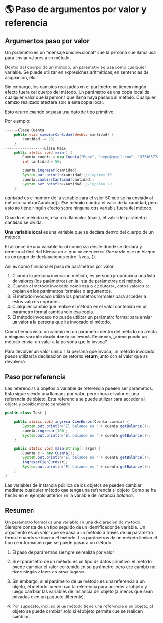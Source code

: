 # 🌎 Paso de argumentos por valor y referencia

## Argumentos paso por valor

Un parámetro es un "mensaje unidireccional" que la persona que llama usa para enviar valores a un método.

Dentro del cuerpo de un método, un parámetro se usa como cualquier variable. Se puede utilizar en expresiones aritméticas, en sentencias de asignación, etc.

Sin embargo, los cambios realizados en el parámetro no tienen ningún efecto fuera del cuerpo del método. Un parámetro es una copia local de cualquier valor que la persona que llama haya pasado al método. Cualquier cambio realizado afectará solo a esta copia local.

Esto ocurre cuando se pasa una dato de tipo primitivo.

Por ejemplo:

```java
------Clase Cuenta
    public void cambiarCantidad(double cantidad) {
        cantidad -= 20;
    }
------------------Clase Main
    public static void main() {
        Cuenta cuenta = new Cuenta("Pepe", "pepe@gmail.com", "873463774");
        int cantidad = 50;

        cuenta.ingresar(cantidad);
        System.out.println(cantidad);//imprime 50
        cuenta.cambiarCantidad(cantidad);
        System.out.println(cantidad);//imprime 50
    }
```

_cantidad_ es el nombre de la variable para el valor 50 que se ha enviado al método cambiarCantidad(). Ese método cambia el valor de la cantidad, pero esto no tiene ningún efecto sobre ninguna otra variable fuera del método.

Cuando el método regresa a su llamador (main), el valor del parámetro cantidad se olvida.

**Una variable local** es una variable que se declara dentro del cuerpo de un método.

El alcance de una variable local comienza desde donde se declara y termina al final del bloque en el que se encuentra. Recuerde que un bloque es un grupo de declaraciones entre llaves, {}.

Así es como funciona el paso de parámetros por valor:

1. Cuando la persona invoca un método, es persona proporciona una lista de valores (los parámetros) en la lista de parámetros del método.
2. Cuando el método invocado comienza a ejecutarse, estos valores se copian en los parámetros formales o argumentos.
3. El método invocado utiliza los parámetros formales para acceder a estos valores copiados.
4. Cualquier cambio que realice el método en el valor contenido en un parámetro formal cambia solo esa copia.
5. El método invocado no puede utilizar un parámetro formal para enviar un valor a la persona que ha invocado el método.

Como hemos visto un cambio en un parámetro dentro del método no afecta a ninguna variable desde donde se invocó. Entonces, ¿cómo puede un método enviar un valor a la persona que lo invoca?

Para devolver un valor único a la persona que invoca, un método invocado puede utilizar la declaración de retorno **return** junto con el valor que se devolverá.

## Paso por referencia

Las referencias a objetos o variable de referencia pueden ser parámetros. Esto sigue siendo una llamada por valor, pero ahora el valor es una referencia de objeto. Esta referencia se puede utilizar para acceder al objeto y posiblemente cambiarlo.

```java
public class Test {

    public static void ingresarCienEuros(Cuenta cuenta) {
        System.out.println("El balance es " + cuenta.getBalance());
        cuenta.ingresar(100);
        System.out.println("El balance es " + cuenta.getBalance());
    }

    public static void main(String[] args) {
        Cuenta c = new Cuenta();
        System.out.println("El balance es " + cuenta.getBalance());
        ingresarCienEuros(c);
        System.out.println("El balance es " + cuenta.getBalance());
    }
}
```

Las variables de instancia pública de los objetos se pueden cambiar mediante cualquier método que tenga una referencia al objeto. Como se ha hecho en el ejemplo anterior en la variable de instancia _balance_.

## Resumen

Un parámetro formal es una variable en una declaración de método. Siempre consta de un tipo seguido de un identificador de variable. Un argumento es un valor que se pasa a un método a través de un parámetro formal cuando se invoca el método. Los parámetros de un método limitan el tipo de información que se puede pasar a un método.

1. El paso de parámetros siempre se realiza por valor.

2. Si el parámetro de un método es un tipo de datos primitivo, el método puede cambiar el valor contenido en su parámetro, pero ese cambio no tiene ningún efecto en otros lugares.

3. Sin embargo, si el parámetro de un método es una referencia a un objeto, el método puede usar la referencia para acceder al objeto y luego cambiar las variables de instancia del objeto (a menos que sean privadas o en un paquete diferente).

4. Por supuesto, incluso si un método tiene una referencia a un objeto, el objeto se puede cambiar solo si el objeto permite que se realicen cambios.
